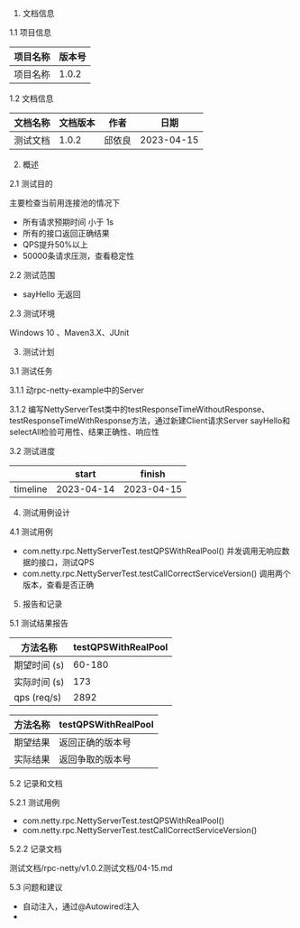 1. 文档信息

1.1 项目信息

|项目名称| 版本号   |
|---|-------|
|项目名称| 1.0.2 |


1.2 文档信息

|文档名称| 文档版本  | 作者  | 日期         |
|---|-------|-----|------------|
|测试文档| 1.0.2 | 邱依良 | 2023-04-15 |


2. 概述

2.1 测试目的

主要检查当前用连接池的情况下
- 所有请求预期时间 小于 1s
- 所有的接口返回正确结果
- QPS提升50%以上
- 50000条请求压测，查看稳定性

2.2 测试范围

- sayHello 无返回

2.3 测试环境

Windows 10 、Maven3.X、JUnit


3. 测试计划

3.1 测试任务

3.1.1 动rpc-netty-example中的Server

3.1.2 编写NettyServerTest类中的testResponseTimeWithoutResponse、testResponseTimeWithResponse方法，通过新建Client请求Server
sayHello和selectAll检验可用性、结果正确性、响应性

3.2 测试进度

|          | start      | finish     |
|----------|------------|------------|
| timeline | 2023-04-14 | 2023-04-15 |

4. 测试用例设计

4.1 测试用例

- com.netty.rpc.NettyServerTest.testQPSWithRealPool() 并发调用无响应数据的接口，测试QPS
- com.netty.rpc.NettyServerTest.testCallCorrectServiceVersion() 调用两个版本，查看是否正确


5. 报告和记录

5.1 测试结果报告

| 方法名称        |  testQPSWithRealPool |
|-------------|-------------------|
| 期望时间 (s)    | 60-180             |
| 实际时间 (s)    | 173                |
| qps (req/s)       | 2892                |

| 方法名称        | testQPSWithRealPool |
|-------------|---------------------|
| 期望结果        | 返回正确的版本号            |
| 实际结果        | 返回争取的版本号            |





5.2 记录和文档

5.2.1 测试用例

- com.netty.rpc.NettyServerTest.testQPSWithRealPool() 
- com.netty.rpc.NettyServerTest.testCallCorrectServiceVersion() 

5.2.2 记录文档

测试文档/rpc-netty/v1.0.2测试文档/04-15.md

5.3 问题和建议

- 自动注入，通过@Autowired注入
- 

